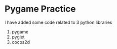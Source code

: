 # Pygame Practice

I have added some code related to 3 python libraries
1. pygame
2. pyglet
3. cocos2d
